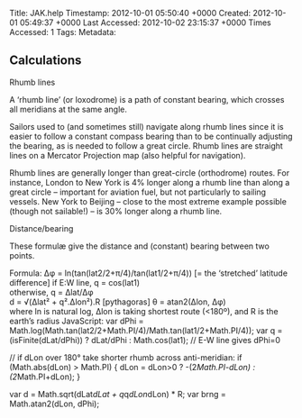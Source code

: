 Title: JAK.help
Timestamp: 2012-10-01 05:50:40 +0000
Created: 2012-10-01 05:49:37 +0000
Last Accessed: 2012-10-02 23:15:37 +0000
Times Accessed: 1
Tags: 
Metadata: 


## Calculations

Rhumb lines

A ‘rhumb line’ (or loxodrome) is a path of constant bearing, which crosses all meridians at the same angle.

Sailors used to (and sometimes still) navigate along rhumb lines since it is easier to follow a constant compass bearing than to be continually adjusting the bearing, as is needed to follow a great circle. Rhumb lines are straight lines on a Mercator Projection map (also helpful for navigation).

Rhumb lines are generally longer than great-circle (orthodrome) routes. For instance, London to New York is 4% longer along a rhumb line than along a great circle – important for aviation fuel, but not particularly to sailing vessels. New York to Beijing – close to the most extreme example possible (though not sailable!) – is 30% longer along a rhumb line.


Distance/bearing

These formulæ give the distance and (constant) bearing between two points.

Formula:	Δφ = ln(tan(lat2/2+π/4)/tan(lat1/2+π/4))	 [= the ‘stretched’ latitude difference]
if E:W line,	q = cos(lat1)	 
otherwise,	q = Δlat/Δφ	 
 	d = √(Δlat² + q².Δlon²).R	[pythagoras]
 	θ = atan2(Δlon, Δφ)	 
 	where ln is natural log, Δlon is taking shortest route (<180º), and R is the earth’s radius
JavaScript:	
var dPhi = Math.log(Math.tan(lat2/2+Math.PI/4)/Math.tan(lat1/2+Math.PI/4));
var q = (isFinite(dLat/dPhi)) ? dLat/dPhi : Math.cos(lat1);  // E-W line gives dPhi=0

// if dLon over 180° take shorter rhumb across anti-meridian:
if (Math.abs(dLon) > Math.PI) {
  dLon = dLon>0 ? -(2*Math.PI-dLon) : (2*Math.PI+dLon);
}

var d = Math.sqrt(dLat*dLat + q*q*dLon*dLon) * R;
var brng = Math.atan2(dLon, dPhi);